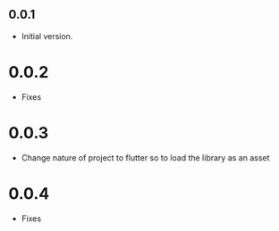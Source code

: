 ## 0.0.1
- Initial version.

# 0.0.2
- Fixes

# 0.0.3
- Change nature of project to flutter so to load the library as an asset

# 0.0.4
- Fixes